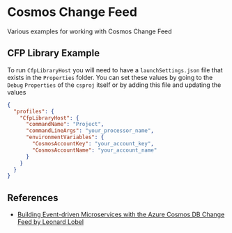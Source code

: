 # Cosmos Change Feed

Various examples for working with Cosmos Change Feed

## CFP Library Example

To run `CfpLibraryHost` you will need to have a `launchSettings.json` file that exists in the `Properties` folder. You can set these values by going to the `Debug` `Properties` of the `csproj` itself or by adding this file and updating the values

```json
{
  "profiles": {
    "CfpLibraryHost": {
      "commandName": "Project",
      "commandLineArgs": "your_processor_name",
      "environmentVariables": {
        "CosmosAccountKey": "your_account_key",
        "CosmosAccountName": "your_account_name"
      }
    }
  }
}
```

## References

* [Building Event-driven Microservices with the Azure Cosmos DB Change Feed by Leonard Lobel](https://app.pluralsight.com/library/courses/building-event-driven-microservices-azure-cosmos-db-change-feed/exercise-files)
